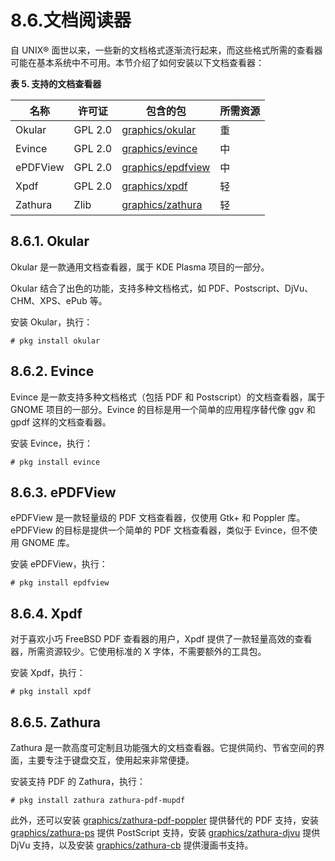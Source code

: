 # 8.6.文档阅读器

自 UNIX® 面世以来，一些新的文档格式逐渐流行起来，而这些格式所需的查看器可能在基本系统中不可用。本节介绍了如何安装以下文档查看器：

**表 5. 支持的文档查看器**

| 名称        | 许可证        | 包含的包                                                         | 所需资源       |
|-------------|---------------|------------------------------------------------------------------|----------------|
| Okular      | GPL 2.0       | [graphics/okular](https://cgit.freebsd.org/ports/tree/graphics/okular/)        | 重             |
| Evince      | GPL 2.0       | [graphics/evince](https://cgit.freebsd.org/ports/tree/graphics/evince/)        | 中             |
| ePDFView    | GPL 2.0       | [graphics/epdfview](https://cgit.freebsd.org/ports/tree/graphics/epdfview/)        | 中             |
| Xpdf        | GPL 2.0       | [graphics/xpdf](https://cgit.freebsd.org/ports/tree/graphics/xpdf/)        | 轻             |
| Zathura     | Zlib          | [graphics/zathura](https://cgit.freebsd.org/ports/tree/graphics/zathura/)        | 轻             |

## 8.6.1. Okular

Okular 是一款通用文档查看器，属于 KDE Plasma 项目的一部分。

Okular 结合了出色的功能，支持多种文档格式，如 PDF、Postscript、DjVu、CHM、XPS、ePub 等。

安装 Okular，执行：

```
# pkg install okular
```

## 8.6.2. Evince

Evince 是一款支持多种文档格式（包括 PDF 和 Postscript）的文档查看器，属于 GNOME 项目的一部分。Evince 的目标是用一个简单的应用程序替代像 ggv 和 gpdf 这样的文档查看器。

安装 Evince，执行：

```
# pkg install evince
```

## 8.6.3. ePDFView

ePDFView 是一款轻量级的 PDF 文档查看器，仅使用 Gtk+ 和 Poppler 库。ePDFView 的目标是提供一个简单的 PDF 文档查看器，类似于 Evince，但不使用 GNOME 库。

安装 ePDFView，执行：

```
# pkg install epdfview
```

## 8.6.4. Xpdf

对于喜欢小巧 FreeBSD PDF 查看器的用户，Xpdf 提供了一款轻量高效的查看器，所需资源较少。它使用标准的 X 字体，不需要额外的工具包。

安装 Xpdf，执行：

```
# pkg install xpdf
```

## 8.6.5. Zathura

Zathura 是一款高度可定制且功能强大的文档查看器。它提供简约、节省空间的界面，主要专注于键盘交互，使用起来非常便捷。

安装支持 PDF 的 Zathura，执行：

```
# pkg install zathura zathura-pdf-mupdf
```

此外，还可以安装 [graphics/zathura-pdf-poppler](https://cgit.freebsd.org/ports/tree/graphics/zathura-pdf-poppler/) 提供替代的 PDF 支持，安装 [graphics/zathura-ps](https://cgit.freebsd.org/ports/tree/graphics/zathura-ps/) 提供 PostScript 支持，安装 [graphics/zathura-djvu](https://cgit.freebsd.org/ports/tree/graphics/zathura-djvu/) 提供 DjVu 支持，以及安装 [graphics/zathura-cb](https://cgit.freebsd.org/ports/tree/graphics/zathura-cb/) 提供漫画书支持。

